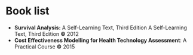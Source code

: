 # Book list
- **Survival Analysis:** A Self-Learning Text, Third Edition
A Self-Learning Text, Third Edition ****©**** 2012
- **Cost Effectiveness Modelling for Health Technology Assessment**: A Practical Course ****©**** 2015 